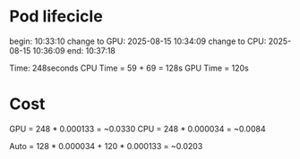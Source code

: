 # Pod lifecicle

begin: 10:33:10
change to GPU: 2025-08-15 10:34:09
change to CPU: 2025-08-15 10:36:09
end: 10:37:18


Time: 248seconds
CPU Time = 59 + 69 = 128s
GPU Time = 120s

# Cost
GPU = 248 * 0.000133 = ~0.0330
CPU = 248 * 0.000034 = ~0.0084

Auto = 128 * 0.000034 + 120 * 0.000133 = ~0.0203
